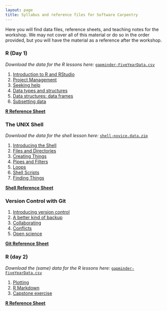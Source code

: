 ```yaml
---
layout: page
title: Syllabus and reference files for Software Carpentry
---
```


Here you will find data files, reference sheets, and teaching notes for the workshop.  We may not cover all of this material or do so in the order provided, but you will have the material as a reference after the workshop.

### R (Day 1)

*Download the data for the R lessons here:* [`gapminder-FiveYearData.csv`](./data/gapminder-FiveYearData.csv)

1.  [Introduction to R and RStudio](r-01-rstudio-intro.html)
2.  [Project Management](r-02-project-intro.html)
3.  [Seeking help](r-03-seeking-help.html)
4.  [Data types and structures](r-04-data-structures-part1.html)
5.  [Data structures: data frames](r-05-data-structures-part2.html)
6.  [Subsetting data](r-06-data-subsetting.html)

[**R Reference Sheet**](r-reference.html)

### The UNIX Shell

*Download the data for the shell lesson here:* [`shell-novice.data.zip`](./data/shell-novice-data.zip)

1.  [Introducing the Shell](shell-00-intro.html)
2.  [Files and Directories](shell-01-filedir.html)
3.  [Creating Things](shell-02-create.html)
4.  [Pipes and Filters](shell-03-pipefilter.html)
5.  [Loops](shell-04-loop.html)
6.  [Shell Scripts](shell-05-script.html)
7.  [Finding Things](shell-06-find.html)

[**Shell Reference Sheet**](shell-reference.html)

### Version Control with Git

1. [Introducing version control](git-00-intro.html)
2. [A better kind of backup](git-01-backup.html)
3. [Collaborating](git-02-collab.html)
4. [Conflicts](git-03-conflict.html)
5. [Open science](git-04-open.html)

[**Git Reference Sheet**](git_reference.md)

### R (day 2)

*Download the (same) data for the R lessons here:* [`gapminder-FiveYearData.csv`](./data/gapminder-FiveYearData.csv)

1.  [Plotting](r-08-plot-ggplot2.html) 
2.  [R Markdown](r-14-rmarkdown.html)
3.  [Capstone exercise](r-15-capstone.html)
<!-- 7.  [Functions](r-07-functions.html)
9.  [Vectorisation](09-vectorisation.html)
10. [Control flow](12-control-flow.html) -->

[**R Reference Sheet**](r-reference.html)
